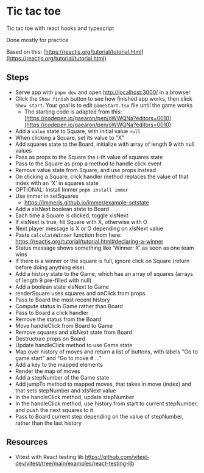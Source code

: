 # Tic tac toe

Tic tac toe with react hooks and typescript

Done mostly for practice

Based on this: [https://reactjs.org/tutorial/tutorial.html](https://reactjs.org/tutorial/tutorial.html)

## Steps

- Serve app with `pnpm dev` and open [http://localhost:3000/](http://localhost:3000/) in a browser
- Click the `Show finish` button to see how finished app works, then click `Show start`. Your goal is to edit `GameStart.tsx` file until the game works
  - The starting code is adapted from this: [https://codepen.io/gaearon/pen/oWWQNa?editors=0010](https://codepen.io/gaearon/pen/oWWQNa?editors=0010)
- Add a `value` state to Square, with initial value `null`
- When clicking a Square, set its value to "X"
- Add squares state to the Board, initialize with array of length 9 with null values
- Pass as props to the Square the i-th value of squares state
- Pass to the Square as prop a method to handle click event
- Remove value state from Square, and use props instead
- On clicking a Square, click handler method replaces the value of that index with an 'X' in squares state
- OPTIONAL: Install Immer `pnpm install immer`
- Use immer in setSquares
  - https://immerjs.github.io/immer/example-setstate
- Add a xIsNext boolean state to Board
- Each time a Square is clicked, toggle xIsNext
- If xIsNext is true, fill Square with X, otherwise with O
- Next player message is X or O depending on xIsNext value
- Paste `calculateWinner` function from here: https://reactjs.org/tutorial/tutorial.html#declaring-a-winner
- Status message shows something like 'Winner: X' as soon as one team wins
- If there is a winner or the square is full, ignore click on Square (return before doing anything else)
- Add a history state to the Game, which has an array of squares (arrays of length 9 pre-filled with null)
- Add a boolean state xIsNext to Game
- renderSquare uses squares and onClick from props
- Pass to Board the most recent history
- Compute status in Game rather than Board
- Pass to Board a click handler
- Remove the status from the Board
- Move handleClick from Board to Game
- Remove squares and xIsNext state from Board
- Destructure props on Board
- Update handleClick method to use Game state
- Map over history of moves and return a list of buttons, with labels "Go to game start" and "Go to move # ..."
- Add a key to the mapped elements
- Render the map of moves
- Add a stepNumber of the Game state
- Add jumpTo method to mapped moves, that takes in move (index) and that sets stepNumber and xIsNext value
- In the handleClick method, update stepNumber
- In the handleClick method, use history from start to current stepNumber, and push the next squares to it
- Pass to Board current step depending on the value of stepNumber, rather than the last history

## Resources

- Vitest with React testing lib https://github.com/vitest-dev/vitest/tree/main/examples/react-testing-lib